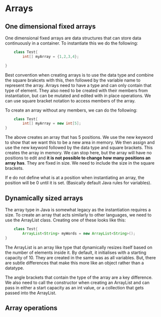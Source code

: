 # Arrays


## One dimensional fixed arrays

One dimensional fixed arrays are data structures that can store data continuously in a container. To instantiate this we do the following:

```java
    class Test{
        int[] myArray = {1,2,3,4};
    
}
```

Best convention when creating arrays is to use the data type and combine the square brakcets with this, then followed by the variable name to represent the array. Arrays need to have a type and can only contain that type of element. They also need to be created with their members from instantiation, but can be mutated and edited with in place operations. We can use square bracket notation to access members of the array. 

To create an array without any members, we can do the following:

```java
    class Test{
        int[] myArray = new int[5];
}
```

The above creates an array that has 5 positions. We use the new keyword to show that we want this to be a new area in memory. We then assign and use the new keyword followed by the data type and square brackets. This creates the array in memory. We can stop here, but the array will have no positions to edit and __it is not possible to change how many positions an array has__. They are fixed in size. We need to include the size in the square brackets.

If e do not define what is at a position when instantiating an array, the position will be 0 until it is set. (Basically default Java rules for variables).


## Dynamically sized arrays

The array type in Java is somewhat legacy as the instantiation requires a size. To create an array that acts similarly to other languages, we need to use the ArrayList class. Creating one of these looks like this:

```java
    class Test{
        ArrayList<String> myWords = new ArrayList<String>();
}
```

The ArrayList is an array like type that dynamically resizes itself based on the number of elements inside it. By default, it initialises with a starting capacity of 10. They are created in the same was as all variables. But, there are subtle differences that make this more like an object rather than a datatype.

The angle brackets that contain the type of the array are a key difference. We also need to call the constructor when creating an ArrayList and can pass in either a start capacity as an int value, or a collection that gets passed into the ArrayList.


## Array operations




